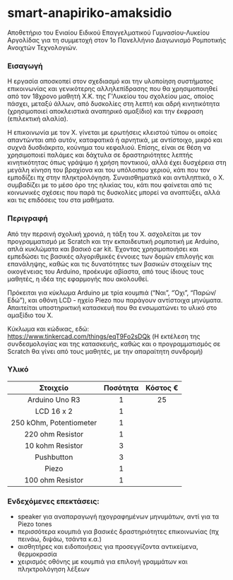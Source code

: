 # smart-anapiriko-amaksidio
Αποθετήριο του Ενιαίου Ειδικού Επαγγελματικού Γυμνασίου-Λυκείου Αργολίδας για τη συμμετοχή στον 1ο Πανελλήνιο Διαγωνισμό Ρομποτικής Ανοιχτών Τεχνολογιών.

### Εισαγωγή

Η εργασία αποσκοπεί στον σχεδιασμό και την υλοποίηση συστήματος επικοινωνίας και γενικότερης αλληλεπίδρασης που θα χρησιμοποιηθεί από τον 18χρονο μαθητή Χ.Κ. της Γ'Λυκείου του σχολείου μας, οποίος πάσχει, μεταξύ άλλων, από δυσκολίες στη λεπτή και αδρή κινητικότητα (χρησιμοποιεί αποκλειστικά αναπηρικό αμαξίδιο) και την έκφραση (επιλεκτική αλαλία).

Η επικοινωνία με τον Χ. γίνεται με ερωτήσεις κλειστού τύπου οι οποίες απαντώνται από αυτόν, καταφατικά ή αρνητικά, με αντίστοιχο, μικρό και συχνά δυσδιάκριτο, κούνημα του κεφαλιού. Επίσης, είναι σε θέση να χρησιμοποιεί παλάμες και δάχτυλα σε δραστηριότητες λεπτής κινητικότητας όπως γράψιμο ή χρήση ποντικιού, αλλά έχει δυσχέρεια στη μεγάλη κίνηση του βραχίονα και του υπόλοιπου χεριού, κάτι που τον εμποδίζει πχ στην πληκτρολόγηση. Συναισθηματικά και αντιληπτικά, ο Χ. συμβαδίζει με το μέσο όρο της ηλικίας του, κάτι που φαίνεται από τις κοινωνικές σχέσεις που παρά τις δυσκολίες μπορεί να αναπτύξει, αλλά και τις επιδόσεις του στα μαθήματα.

### Περιγραφή 

Από την περσινή σχολική χρονιά, η τάξη του Χ. ασχολείται με τον προγραμματισμό με Scratch και την εκπαιδευτική ρομποτική με Arduino, απλά κυκλώματα και βασικό car kit. Έχοντας χρησιμοποιήσει και εμπεδώσει τις βασικές αλγοριθμικές έννοιες των δομών επιλογής και επανάληψης, καθώς και τις δυνατότητες των βασικών στοιχείων της οικογένειας του Arduino, προέκυψε αβίαστα, από τους ίδιους τους μαθητές, η ιδέα της εφαρμογής που ακολουθεί.

Πρόκειται για κύκλωμα Arduino με τρία κουμπιά (“Ναι”, “Όχι”, “Παρών/Εδώ”), και οθόνη LCD - ηχείο Piezo που παράγουν αντίστοιχα μηνύματα. Απαιτείται υποστηρικτική κατασκευή που θα ενσωματώνει το υλικό στο αμαξίδιο του Χ.

Κύκλωμα και κώδικας, εδώ: https://www.tinkercad.com/things/eqT9Fo2sDQk
(Η εκτέλεση της συνδεσμολογίας και της κατασκευής, καθώς και ο προγραμματισμός σε Scratch θα γίνει από τους μαθητές, με την απαραίτητη συνδρομή)

### Υλικό

| Στοιχείο  | Ποσότητα | Κόστος € |
| :-----------: | :-----------: | :-----------: |
| Arduino Uno R3  | 1  | 25 |
| LCD 16 x 2  | 1  | 
| 250 kOhm,  Potentiometer | 1  |
| 220 ohm Resistor  | 1  |
| 10 kohm Resistor  | 3  |
| Pushbutton | 3  |
| Piezo | 1  |
| 100 ohm Resistor | 1  |


### Ενδεχόμενες επεκτάσεις:

- speaker για αναπαραγωγή ηχογραφημένων μηνυμάτων, αντί για τα Piezo tones
- περισσότερα κουμπιά για βασικές δραστηριότητες επικοινωνίας (πχ πεινάω, διψάω, τσάντα κ.α.)
- αισθητήρες και ειδοποιήσεις για προσεγγίζοντα αντικείμενα, θερμοκρασία
- χειρισμός οθόνης με κουμπιά για επιλογή γραμμάτων και πληκτρολόγηση λέξεων

